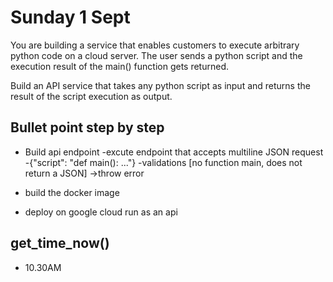 # Sunday 1 Sept

You are building a service that enables customers to execute arbitrary python code on a cloud server. The user sends a python script and the execution result of the main() function gets returned.

Build an API service that takes any python script as input and returns the result of the script execution as output.

## Bullet point step by step

- Build api endpoint
    -excute endpoint that accepts multiline JSON request
    -{"script": "def main(): ..."}
        -validations [no function main, does not return a JSON] ->throw error

- build the docker image

- deploy on google cloud run as an api

## get_time_now()

- 10.30AM

